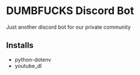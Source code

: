 # DUMBFUCKS Discord Bot
Just another discord bot for our private community

## Installs
- python-dotenv
- youtube_dl